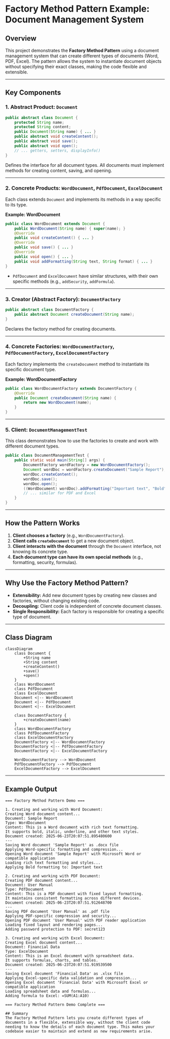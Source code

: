 # Factory Method Pattern Example: Document Management System

## Overview
This project demonstrates the **Factory Method Pattern** using a document management system that can create different types of documents (Word, PDF, Excel). The pattern allows the system to instantiate document objects without specifying their exact classes, making the code flexible and extensible.

---

## Key Components

### 1. Abstract Product: `Document`
```java
public abstract class Document {
    protected String name;
    protected String content;
    public Document(String name) { ... }
    public abstract void createContent();
    public abstract void save();
    public abstract void open();
    // ... getters, setters, displayInfo()
}
```
Defines the interface for all document types. All documents must implement methods for creating content, saving, and opening.

---

### 2. Concrete Products: `WordDocument`, `PdfDocument`, `ExcelDocument`
Each class extends `Document` and implements its methods in a way specific to its type.

**Example: WordDocument**
```java
public class WordDocument extends Document {
    public WordDocument(String name) { super(name); }
    @Override
    public void createContent() { ... }
    @Override
    public void save() { ... }
    @Override
    public void open() { ... }
    public void addFormatting(String text, String format) { ... }
}
```
- `PdfDocument` and `ExcelDocument` have similar structures, with their own specific methods (e.g., `addSecurity`, `addFormula`).

---

### 3. Creator (Abstract Factory): `DocumentFactory`
```java
public abstract class DocumentFactory {
    public abstract Document createDocument(String name);
}
```
Declares the factory method for creating documents.

---

### 4. Concrete Factories: `WordDocumentFactory`, `PdfDocumentFactory`, `ExcelDocumentFactory`
Each factory implements the `createDocument` method to instantiate its specific document type.

**Example: WordDocumentFactory**
```java
public class WordDocumentFactory extends DocumentFactory {
    @Override
    public Document createDocument(String name) {
        return new WordDocument(name);
    }
}
```

---

### 5. Client: `DocumentManagementTest`
This class demonstrates how to use the factories to create and work with different document types.

```java
public class DocumentManagementTest {
    public static void main(String[] args) {
        DocumentFactory wordFactory = new WordDocumentFactory();
        Document wordDoc = wordFactory.createDocument("Sample Report");
        wordDoc.createContent();
        wordDoc.save();
        wordDoc.open();
        ((WordDocument) wordDoc).addFormatting("Important text", "Bold");
        // ... similar for PDF and Excel
    }
}
```

---

## How the Pattern Works
1. **Client chooses a factory** (e.g., `WordDocumentFactory`).
2. **Client calls `createDocument`** to get a new document object.
3. **Client interacts with the document** through the `Document` interface, not knowing its concrete type.
4. **Each document type can have its own special methods** (e.g., formatting, security, formulas).

---

## Why Use the Factory Method Pattern?
- **Extensibility:** Add new document types by creating new classes and factories, without changing existing code.
- **Decoupling:** Client code is independent of concrete document classes.
- **Single Responsibility:** Each factory is responsible for creating a specific type of document.

---

## Class Diagram
```mermaid
classDiagram
    class Document {
        +String name
        +String content
        +createContent()
        +save()
        +open()
    }
    class WordDocument
    class PdfDocument
    class ExcelDocument
    Document <|-- WordDocument
    Document <|-- PdfDocument
    Document <|-- ExcelDocument

    class DocumentFactory {
        +createDocument(name)
    }
    class WordDocumentFactory
    class PdfDocumentFactory
    class ExcelDocumentFactory
    DocumentFactory <|-- WordDocumentFactory
    DocumentFactory <|-- PdfDocumentFactory
    DocumentFactory <|-- ExcelDocumentFactory

    WordDocumentFactory --> WordDocument
    PdfDocumentFactory --> PdfDocument
    ExcelDocumentFactory --> ExcelDocument
```

---

## Example Output
```
=== Factory Method Pattern Demo ===

1. Creating and working with Word Document:
Creating Word document content...
Document: Sample Report
Type: WordDocument
Content: This is a Word document with rich text formatting.
It supports bold, italic, underline, and other text styles.
Document created: 2025-06-23T20:07:51.895480600
---
Saving Word document 'Sample Report' as .docx file
Applying Word-specific formatting and compression...
Opening Word document 'Sample Report' with Microsoft Word or compatible application
Loading rich text formatting and styles...
Applying Bold formatting to: Important text

2. Creating and working with PDF Document:
Creating PDF document content...
Document: User Manual
Type: PdfDocument
Content: This is a PDF document with fixed layout formatting.
It maintains consistent formatting across different devices.
Document created: 2025-06-23T20:07:51.912648700
---
Saving PDF document 'User Manual' as .pdf file
Applying PDF-specific compression and security...
Opening PDF document 'User Manual' with PDF reader application
Loading fixed layout and rendering pages...
Adding password protection to PDF: secret123

3. Creating and working with Excel Document:
Creating Excel document content...
Document: Financial Data
Type: ExcelDocument
Content: This is an Excel document with spreadsheet data.
It supports formulas, charts, and tables.
Document created: 2025-06-23T20:07:51.919539500
---
Saving Excel document 'Financial Data' as .xlsx file
Applying Excel-specific data validation and compression...
Opening Excel document 'Financial Data' with Microsoft Excel or compatible application
Loading spreadsheet data and formulas...
Adding formula to Excel: =SUM(A1:A10)

=== Factory Method Pattern Demo Complete ===

## Summary
The Factory Method Pattern lets you create different types of documents in a flexible, extensible way, without the client code needing to know the details of each document type. This makes your codebase easier to maintain and extend as new requirements arise. 

